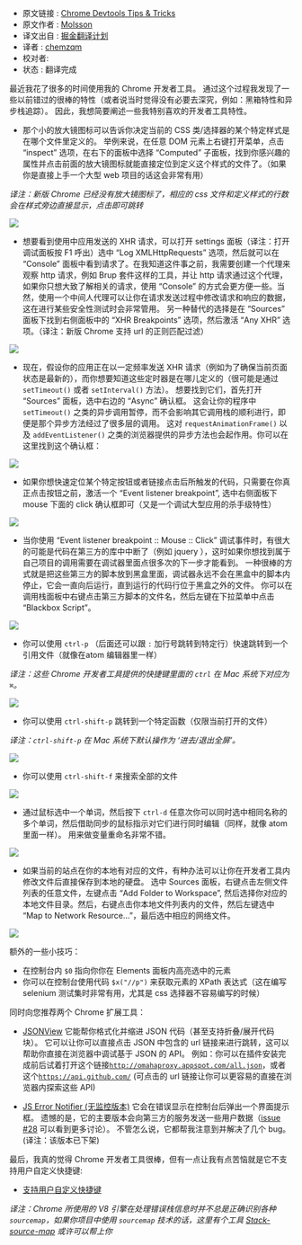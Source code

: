 * 原文链接 : [Chrome Devtools Tips & Tricks](http://mo.github.io/2015/10/19/chrome-devtools.html)
* 原文作者 : [Molsson](http://mo.github.io/)
* 译文出自 : [掘金翻译计划](https://github.com/xitu/gold-miner)
* 译者 : [chemzqm](http://chemzqm.me)
* 校对者: 
* 状态 : 翻译完成

最近我花了很多的时间使用我的 Chrome 开发者工具。 通过这个过程我发现了一些以前错过的很棒的特性（或者说当时觉得没有必要去深究，例如：黑箱特性和异步栈追踪）。 因此，我想简要阐述一些我特别喜欢的开发者工具特性。

* 那个小的放大镜图标可以告诉你决定当前的 CSS 类/选择器的某个特定样式是在哪个文件里定义的。 举例来说，在任意 DOM 元素上右键打开菜单，点击 “inspect” 选项，在右下的面板中选择 “Computed” 子面板，找到你感兴趣的属性并点击前面的放大镜图标就能直接定位到定义这个样式的文件了。（如果你是直接上手一个大型 web 项目的话这会非常有用）

_译注：新版 Chrome 已经没有放大镜图标了，相应的 css 文件和定义样式的行数会在样式旁边直接显示，点击即可跳转_

![](http://mo.github.io/assets/devtools-css-magnifier-icon.png)

* 想要看到使用中应用发送的 XHR 请求，可以打开 settings 面板（译注：打开调试面板按 F1 呼出）选中 “Log XMLHttpRequests” 选项，然后就可以在 “Console” 面板中看到请求了。在我知道这件事之前，我需要创建一个代理来观察 http 请求，例如 Brup 套件这样的工具，并让 http 请求通过这个代理，如果你只想大致了解相关的请求，使用 “Console” 的方式会更方便一些。当然，使用一个中间人代理可以让你在请求发送过程中修改请求和响应的数据，这在进行某些安全性测试时会非常管用。 另一种替代的选择是在 “Sources” 面板下找到右侧面板中的 “XHR Breakpoints” 选项，然后激活 “Any XHR” 选项。（译注：新版 Chrome 支持 url 的正则匹配过滤）

![](http://mo.github.io/assets/devtools-settings-log-xhr.png)

* 现在，假设你的应用正在以一定频率发送 XHR 请求（例如为了确保当前页面状态是最新的），而你想要知道这些定时器是在哪儿定义的（很可能是通过 `setTimeout()` 或者 `setInterval()` 方法）。 想要找到它们，首先打开 “Sources” 面板，选中右边的 “Async” 确认框。 这会让你的程序中 `setTimeout()` 之类的异步调用暂停，而不会影响其它调用栈的顺利进行，即便是那个异步方法经过了很多层的调用。 这对 `requestAnimationFrame()` 以及 `addEventListener()` 之类的浏览器提供的异步方法也会起作用。你可以在这里找到这个确认框：

![](http://mo.github.io/assets/devtools-async-stacktraces.png)

* 如果你想快速定位某个特定按钮或者链接点击后所触发的代码，只需要在你真正点击按钮之前，激活一个 “Event listener breakpoint”, 选中右侧面板下 mouse 下面的 click 确认框即可（又是一个调试大型应用的杀手级特性）

![](http://mo.github.io/assets/devtools-event-listener-breakpoints.png)

* 当你使用 “Event listener breakpoint :: Mouse :: Click” 调试事件时，有很大的可能是代码在第三方的库中中断了（例如 jquery ），这时如果你想找到属于自己项目的调用需要在调试器里面点很多次的下一步才能看到。 一种很棒的方式就是把这些第三方的脚本放到黑盒里面，调试器永远不会在黑盒中的脚本内停止，它会一直向后运行，直到运行的代码行位于黑盒之外的文件。 你可以在调用栈面板中右键点击第三方脚本的文件名，然后左键在下拉菜单中点击 “Blackbox Script”。

![](http://mo.github.io/assets/devtools-blackbox-third-party-script.png)

* 你可以使用 `ctrl-p` （后面还可以跟 `:` 加行号跳转到特定行）快速跳转到一个引用文件（就像在atom 编辑器里一样）

_译注：这些 Chrome 开发者工具提供的快捷键里面的 `ctrl` 在 Mac 系统下对应为 `⌘`。_

![](http://mo.github.io/assets/devtools-open-file-ctrl-o.png)

* 你可以使用 `ctrl-shift-p` 跳转到一个特定函数（仅限当前打开的文件）

_译注：`ctrl-shift-p` 在 Mac 系统下默认操作为 ‘进去/退出全屏’。_

![](http://mo.github.io/assets/devtools-go-to-member.png)

* 你可以使用 `ctrl-shift-f` 来搜索全部的文件

![](http://mo.github.io/assets/devtools-search-all-files-ctrl-shift-f.png)

* 通过鼠标选中一个单词，然后按下 `ctrl-d` 任意次你可以同时选中相同名称的多个单词，然后借助同步的鼠标指示对它们进行同时编辑（同样，就像 atom 里面一样）。  用来做变量重命名非常不错。

![](http://mo.github.io/assets/devtools-multiple-cursors-ctrl-d.gif)

* 如果当前的站点在你的本地有对应的文件，有种办法可以让你在开发者工具内修改文件后直接保存到本地的硬盘。 选中 Sources 面板，右键点击左侧文件列表的任意文件，左键点击 “Add Folder to Workspace”, 然后选择你对应的本地文件目录。然后，右键点击你本地文件列表内的文件，然后左键选中 “Map to Network Resource…”，最后选中相应的网络文件。

![](http://mo.github.io/assets/devtools-workspace-map-network-resource.png)

额外的一些小技巧：

* 在控制台内 `$0` 指向你你在 Elements 面板内高亮选中的元素
* 你可以在控制台使用代码 `$x("//p")` 来获取元素的 XPath 表达式（这在编写 selenium 测试集时非常有用，尤其是 css 选择器不容易编写的时候）

同时向您推荐两个 Chrome 扩展工具：

*   [JSONView](https://www.google.se/url?sa=t&rct=j&q=&esrc=s&source=web&cd=1&cad=rja&uact=8&ved=0CCAQFjAAahUKEwje6JvErs_IAhVI_iwKHSwaALo&url=https%3A%2F%2Fchrome.google.com%2Fwebstore%2Fdetail%2Fjsonview%2Fchklaanhfefbnpoihckbnefhakgolnmc%3Fhl%3Den&usg=AFQjCNH3ET5JyRh_aKGH_G5Ws5MXENK5bA&sig2=JD7IupIQ8cZJwE_05USbwg) 它能帮你格式化并缩进 JSON 代码（甚至支持折叠/展开代码块）。 它可以让你可以直接点击 JSON 中包含的 url 链接来进行跳转，这可以帮助你直接在浏览器中调试基于 JSON 的 API。 例如：你可以在插件安装完成前后试着打开这个链接[`http://omahaproxy.appspot.com/all.json`](http://omahaproxy.appspot.com/all.json)，或者这个[`https://api.github.com/`](https://api.github.com/) (可点击的 url 链接让你可以更容易的直接在浏览器内探索这些 API)

*   [JS Error Notifier (无监控版本)](https://chrome.google.com/webstore/detail/javascript-errors-notifie/fhbooopdkjpkogooopbmabepipljagfn) 它会在错误显示在控制台后弹出一个界面提示框。 遗憾的是，它的主要版本会向第三方的服务发送一些用户数据（[issue #28](https://github.com/barbushin/javascript-errors-notifier/issues/28) 可以看到更多讨论）。 不管怎么说，它都帮我注意到并解决了几个 bug。(译注：该版本已下架)

最后，我真的觉得 Chrome 开发者工具很棒，但有一点让我有点苦恼就是它不支持用户自定义快捷键:

*   [支持用户自定义快捷键](https://code.google.com/p/chromium/issues/detail?id=174309)

_译注：Chrome 所使用的 V8 引擎在处理错误栈信息时并不总是正确识别各种 `sourcemap`，如果你项目中使用 `sourcemap` 技术的话，这里有个工具 [Stack-source-map](https://github.com/chemzqm/stack-source-map) 或许可以帮上你_
